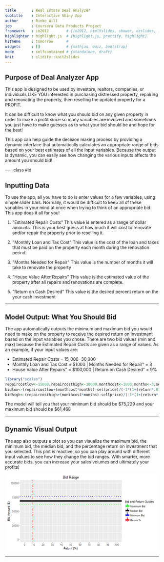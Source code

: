 ```yaml
---
title       : Real Estate Deal Analyzer
subtitle    : Interactive Shiny App
author      : Rinko Will
job         : Coursera Data Products Project
framework   : io2012        # {io2012, html5slides, shower, dzslides, ...}
highlighter : highlight.js  # {highlight.js, prettify, highlight}
hitheme     : tomorrow      # 
widgets     : []            # {mathjax, quiz, bootstrap}
mode        : selfcontained # {standalone, draft}
knit        : slidify::knit2slides
---
```


## Purpose of Deal Analyzer App

This app is designed to be used by investors, realtors, companies, or individuals LIKE YOU interested
in purchasing distressed property, repairing and renovating the property, then reselling the 
updated property for a PROFIT.

It can be difficult to know what you should bid on any given property in order to make a profit since so many variables are involved and sometimes you just have to make guesses as to what your bid should be and hope for the best!

This app can help guide the decision making process by providing a dynamic interface that automatically calculates an appropriate range of bids based on your best estimates of all the input variables. Because the output is dynamic, you can easily see how changing the various inputs affects the amount you should bid!

--- .class #id 

## Inputting Data

To use the app, all you have to do is enter values for a few variables, using simple slider bars. Normally, it would be difficult to keep all of these variables in your mind at once when trying to think of an appropriate bid. This app does it all for you!

1. "Estimated Repair Costs"
    This value is entered as a range of dollar amounts. This is your best guess at how much it will cost to renovate and/or repair the property prior to reselling it.
        
2. "Monthly Loan and Tax Cost"
    This value is the cost of the loan and taxes that must be paid on the property each month during the renovation period.
    
3. "Months Needed for Repair"
    This value is the number of months it will take to renovate the property
    
4. "House Value After Repairs"
    This value is the estimated value of the property after all repairs and renovations are complete.
    
5. "Return on Cash Desired"
    This value is the desired percent return on the your cash investment

---

## Model Output: What You Should Bid

The app automatically outputs the minimum and maximum bid you would need to make on the property to receive the desired return on investment based on the input variables you chose. There are two bid values (min and max) because the Estimated Repair Costs are given as a range of values. As an example, if your input values are:  
* Estimated Repair Costs = $15,000-$30,000  
* Monthly Loan and Tax Cost = $1000 | Months Needed for Repair" = 3  
* House Value After Repairs" = $100,000 | Return on Cash Desired" = 9%  


```r
library("scales")
repaircostlow<-15000;repaircosthigh<-30000;monthcost<-1000;months<-3;sellprice<-100000;return<-9
bidlow<-(repaircostlow+(monthcost*months)-sellprice)/(-1*(1+(return*.01)));bidlow <- dollar(round(bidlow,digits=0))
bidhigh<-(repaircosthigh+(monthcost*months)-sellprice)/(-1*(1+(return*.01)));bidhigh <- dollar(round(bidhigh,digits=0))
```
  
The model will tell you that your minimum bid should be $75,229 and your maximum bid should be $61,468

---

## Dynamic Visual Output

The app also outputs a plot so you can visualize the maximum bid, the minimum bid, the median bid, and the percentage return on investment that you selected. This plot is reactive, so you can play around with different input values to see how they change the bid ranges. With smarter, more accurate bids, you can increase your sales volumes and ultimately your profits!

![plot of chunk unnamed-chunk-2](assets/fig/unnamed-chunk-2-1.png)

---
